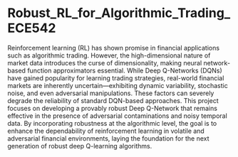 # Robust_RL_for_Algorithmic_Trading_ECE542
Reinforcement learning (RL) has shown promise in financial applications such as algorithmic trading. However, the high-dimensional nature of market data introduces the curse of dimensionality, making neural network-based function approximators essential. While Deep Q-Networks (DQNs) have gained popularity for learning trading strategies, real-world financial markets are inherently uncertain—exhibiting dynamic variability, stochastic noise, and even adversarial manipulations. These factors can severely degrade the reliability of standard DQN-based approaches. This project focuses on developing a provably robust Deep Q-Network that remains effective in the presence of adversarial contaminations and noisy temporal data. By incorporating robustness at the algorithmic level, the goal is to enhance the dependability of reinforcement learning in volatile and adversarial financial environments, laying the foundation for the next generation of robust deep Q-learning algorithms.
